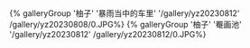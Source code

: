 <div class="gallery-group-main">
{% galleryGroup '柚子' '暴雨当中的车里' '/gallery/yz20230812' /gallery/yz20230808/0.JPG%}
{% galleryGroup '柚子' '罨画池' '/gallery/yz20230812' /gallery/yz20230812/0.JPG%}

</div>
